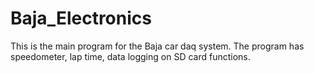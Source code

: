 # Baja_Electronics
This is the main program for the Baja car daq system.
The program has speedometer, lap time, data logging on SD card functions.
